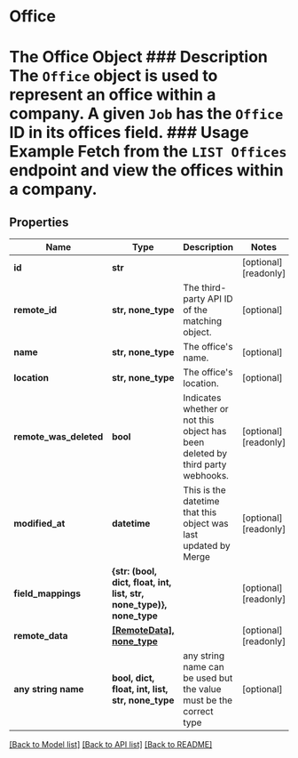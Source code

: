 # Office

# The Office Object ### Description The `Office` object is used to represent an office within a company. A given `Job` has the `Office` ID in its offices field. ### Usage Example Fetch from the `LIST Offices` endpoint and view the offices within a company.

## Properties

| Name                   | Type                                                                 | Description                                                                    | Notes                 |
| ---------------------- | -------------------------------------------------------------------- | ------------------------------------------------------------------------------ | --------------------- |
| **id**                 | **str**                                                              |                                                                                | [optional] [readonly] |
| **remote_id**          | **str, none_type**                                                   | The third-party API ID of the matching object.                                 | [optional]            |
| **name**               | **str, none_type**                                                   | The office&#39;s name.                                                         | [optional]            |
| **location**           | **str, none_type**                                                   | The office&#39;s location.                                                     | [optional]            |
| **remote_was_deleted** | **bool**                                                             | Indicates whether or not this object has been deleted by third party webhooks. | [optional] [readonly] |
| **modified_at**        | **datetime**                                                         | This is the datetime that this object was last updated by Merge                | [optional] [readonly] |
| **field_mappings**     | **{str: (bool, dict, float, int, list, str, none_type)}, none_type** |                                                                                | [optional] [readonly] |
| **remote_data**        | [**[RemoteData], none_type**](RemoteData.md)                         |                                                                                | [optional] [readonly] |
| **any string name**    | **bool, dict, float, int, list, str, none_type**                     | any string name can be used but the value must be the correct type             | [optional]            |

[[Back to Model list]](../README.md#documentation-for-models) [[Back to API list]](../README.md#documentation-for-api-endpoints) [[Back to README]](../README.md)
